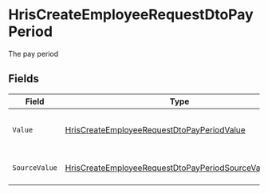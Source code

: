 # HrisCreateEmployeeRequestDtoPayPeriod

The pay period


## Fields

| Field                                                                                                                                     | Type                                                                                                                                      | Required                                                                                                                                  | Description                                                                                                                               | Example                                                                                                                                   |
| ----------------------------------------------------------------------------------------------------------------------------------------- | ----------------------------------------------------------------------------------------------------------------------------------------- | ----------------------------------------------------------------------------------------------------------------------------------------- | ----------------------------------------------------------------------------------------------------------------------------------------- | ----------------------------------------------------------------------------------------------------------------------------------------- |
| `Value`                                                                                                                                   | [HrisCreateEmployeeRequestDtoPayPeriodValue](../../Models/Components/HrisCreateEmployeeRequestDtoPayPeriodValue.md)                       | :heavy_minus_sign:                                                                                                                        | The pay period of the job postings.                                                                                                       | hour                                                                                                                                      |
| `SourceValue`                                                                                                                             | [HrisCreateEmployeeRequestDtoPayPeriodSourceValueUnion](../../Models/Components/HrisCreateEmployeeRequestDtoPayPeriodSourceValueUnion.md) | :heavy_minus_sign:                                                                                                                        | The source value of the pay period.                                                                                                       | Hour                                                                                                                                      |